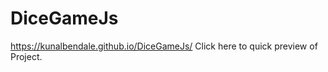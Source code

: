 # DiceGameJs


https://kunalbendale.github.io/DiceGameJs/          Click here to quick preview of Project.
